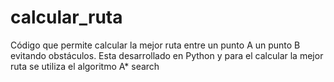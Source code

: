 # calcular_ruta
Código que permite calcular la mejor ruta entre un punto A un punto B evitando obstáculos. Esta desarrollado en Python y para el calcular la mejor ruta se utiliza el algoritmo A* search
